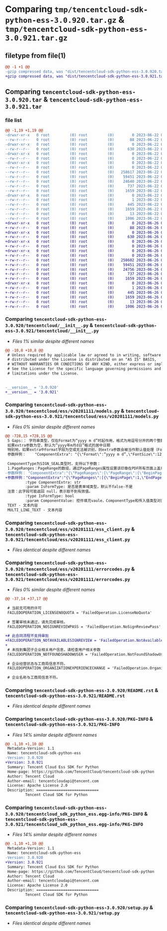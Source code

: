 # Comparing `tmp/tencentcloud-sdk-python-ess-3.0.920.tar.gz` & `tmp/tencentcloud-sdk-python-ess-3.0.921.tar.gz`

## filetype from file(1)

```diff
@@ -1 +1 @@
-gzip compressed data, was "dist/tencentcloud-sdk-python-ess-3.0.920.tar", last modified: Thu Jun 22 00:23:49 2023, max compression
+gzip compressed data, was "dist/tencentcloud-sdk-python-ess-3.0.921.tar", last modified: Mon Jun 26 00:24:10 2023, max compression
```

## Comparing `tencentcloud-sdk-python-ess-3.0.920.tar` & `tencentcloud-sdk-python-ess-3.0.921.tar`

### file list

```diff
@@ -1,19 +1,19 @@
-drwxr-xr-x   0 root         (0) root         (0)        0 2023-06-22 00:23:49.000000 tencentcloud-sdk-python-ess-3.0.920/
--rw-r--r--   0 root         (0) root         (0)       88 2023-06-22 00:23:49.000000 tencentcloud-sdk-python-ess-3.0.920/setup.cfg
-drwxr-xr-x   0 root         (0) root         (0)        0 2023-06-22 00:23:49.000000 tencentcloud-sdk-python-ess-3.0.920/tencentcloud/
--rw-r--r--   0 root         (0) root         (0)      630 2023-06-22 00:23:49.000000 tencentcloud-sdk-python-ess-3.0.920/tencentcloud/__init__.py
-drwxr-xr-x   0 root         (0) root         (0)        0 2023-06-22 00:23:49.000000 tencentcloud-sdk-python-ess-3.0.920/tencentcloud/ess/
--rw-r--r--   0 root         (0) root         (0)        0 2023-06-22 00:23:49.000000 tencentcloud-sdk-python-ess-3.0.920/tencentcloud/ess/__init__.py
-drwxr-xr-x   0 root         (0) root         (0)        0 2023-06-22 00:23:49.000000 tencentcloud-sdk-python-ess-3.0.920/tencentcloud/ess/v20201111/
--rw-r--r--   0 root         (0) root         (0)        0 2023-06-22 00:23:49.000000 tencentcloud-sdk-python-ess-3.0.920/tencentcloud/ess/v20201111/__init__.py
--rw-r--r--   0 root         (0) root         (0)   258617 2023-06-22 00:23:49.000000 tencentcloud-sdk-python-ess-3.0.920/tencentcloud/ess/v20201111/models.py
--rw-r--r--   0 root         (0) root         (0)    59451 2023-06-22 00:23:49.000000 tencentcloud-sdk-python-ess-3.0.920/tencentcloud/ess/v20201111/ess_client.py
--rw-r--r--   0 root         (0) root         (0)    24640 2023-06-22 00:23:49.000000 tencentcloud-sdk-python-ess-3.0.920/tencentcloud/ess/v20201111/errorcodes.py
--rw-r--r--   0 root         (0) root         (0)      737 2023-06-22 00:23:49.000000 tencentcloud-sdk-python-ess-3.0.920/README.rst
--rw-r--r--   0 root         (0) root         (0)     1659 2023-06-22 00:23:49.000000 tencentcloud-sdk-python-ess-3.0.920/PKG-INFO
-drwxr-xr-x   0 root         (0) root         (0)        0 2023-06-22 00:23:49.000000 tencentcloud-sdk-python-ess-3.0.920/tencentcloud_sdk_python_ess.egg-info/
--rw-r--r--   0 root         (0) root         (0)        1 2023-06-22 00:23:49.000000 tencentcloud-sdk-python-ess-3.0.920/tencentcloud_sdk_python_ess.egg-info/dependency_links.txt
--rw-r--r--   0 root         (0) root         (0)      445 2023-06-22 00:23:49.000000 tencentcloud-sdk-python-ess-3.0.920/tencentcloud_sdk_python_ess.egg-info/SOURCES.txt
--rw-r--r--   0 root         (0) root         (0)     1659 2023-06-22 00:23:49.000000 tencentcloud-sdk-python-ess-3.0.920/tencentcloud_sdk_python_ess.egg-info/PKG-INFO
--rw-r--r--   0 root         (0) root         (0)       13 2023-06-22 00:23:49.000000 tencentcloud-sdk-python-ess-3.0.920/tencentcloud_sdk_python_ess.egg-info/top_level.txt
--rw-r--r--   0 root         (0) root         (0)     1006 2023-06-22 00:23:49.000000 tencentcloud-sdk-python-ess-3.0.920/setup.py
+drwxr-xr-x   0 root         (0) root         (0)        0 2023-06-26 00:24:10.000000 tencentcloud-sdk-python-ess-3.0.921/
+-rw-r--r--   0 root         (0) root         (0)       88 2023-06-26 00:24:10.000000 tencentcloud-sdk-python-ess-3.0.921/setup.cfg
+drwxr-xr-x   0 root         (0) root         (0)        0 2023-06-26 00:24:10.000000 tencentcloud-sdk-python-ess-3.0.921/tencentcloud/
+-rw-r--r--   0 root         (0) root         (0)      630 2023-06-26 00:24:10.000000 tencentcloud-sdk-python-ess-3.0.921/tencentcloud/__init__.py
+drwxr-xr-x   0 root         (0) root         (0)        0 2023-06-26 00:24:10.000000 tencentcloud-sdk-python-ess-3.0.921/tencentcloud/ess/
+-rw-r--r--   0 root         (0) root         (0)        0 2023-06-26 00:24:10.000000 tencentcloud-sdk-python-ess-3.0.921/tencentcloud/ess/__init__.py
+drwxr-xr-x   0 root         (0) root         (0)        0 2023-06-26 00:24:10.000000 tencentcloud-sdk-python-ess-3.0.921/tencentcloud/ess/v20201111/
+-rw-r--r--   0 root         (0) root         (0)        0 2023-06-26 00:24:10.000000 tencentcloud-sdk-python-ess-3.0.921/tencentcloud/ess/v20201111/__init__.py
+-rw-r--r--   0 root         (0) root         (0)   258602 2023-06-26 00:24:10.000000 tencentcloud-sdk-python-ess-3.0.921/tencentcloud/ess/v20201111/models.py
+-rw-r--r--   0 root         (0) root         (0)    59451 2023-06-26 00:24:10.000000 tencentcloud-sdk-python-ess-3.0.921/tencentcloud/ess/v20201111/ess_client.py
+-rw-r--r--   0 root         (0) root         (0)    24756 2023-06-26 00:24:10.000000 tencentcloud-sdk-python-ess-3.0.921/tencentcloud/ess/v20201111/errorcodes.py
+-rw-r--r--   0 root         (0) root         (0)      737 2023-06-26 00:24:10.000000 tencentcloud-sdk-python-ess-3.0.921/README.rst
+-rw-r--r--   0 root         (0) root         (0)     1659 2023-06-26 00:24:10.000000 tencentcloud-sdk-python-ess-3.0.921/PKG-INFO
+drwxr-xr-x   0 root         (0) root         (0)        0 2023-06-26 00:24:10.000000 tencentcloud-sdk-python-ess-3.0.921/tencentcloud_sdk_python_ess.egg-info/
+-rw-r--r--   0 root         (0) root         (0)        1 2023-06-26 00:24:10.000000 tencentcloud-sdk-python-ess-3.0.921/tencentcloud_sdk_python_ess.egg-info/dependency_links.txt
+-rw-r--r--   0 root         (0) root         (0)      445 2023-06-26 00:24:10.000000 tencentcloud-sdk-python-ess-3.0.921/tencentcloud_sdk_python_ess.egg-info/SOURCES.txt
+-rw-r--r--   0 root         (0) root         (0)     1659 2023-06-26 00:24:10.000000 tencentcloud-sdk-python-ess-3.0.921/tencentcloud_sdk_python_ess.egg-info/PKG-INFO
+-rw-r--r--   0 root         (0) root         (0)       13 2023-06-26 00:24:10.000000 tencentcloud-sdk-python-ess-3.0.921/tencentcloud_sdk_python_ess.egg-info/top_level.txt
+-rw-r--r--   0 root         (0) root         (0)     1006 2023-06-26 00:24:10.000000 tencentcloud-sdk-python-ess-3.0.921/setup.py
```

### Comparing `tencentcloud-sdk-python-ess-3.0.920/tencentcloud/__init__.py` & `tencentcloud-sdk-python-ess-3.0.921/tencentcloud/__init__.py`

 * *Files 1% similar despite different names*

```diff
@@ -10,8 +10,8 @@
 # Unless required by applicable law or agreed to in writing, software
 # distributed under the License is distributed on an "AS IS" BASIS,
 # WITHOUT WARRANTIES OR CONDITIONS OF ANY KIND, either express or implied.
 # See the License for the specific language governing permissions and
 # limitations under the License.
 
 
-__version__ = '3.0.920'
+__version__ = '3.0.921'
```

### Comparing `tencentcloud-sdk-python-ess-3.0.920/tencentcloud/ess/v20201111/models.py` & `tencentcloud-sdk-python-ess-3.0.921/tencentcloud/ess/v20201111/models.py`

 * *Files 0% similar despite different names*

```diff
@@ -728,15 +728,15 @@
 5 Gaps:： 字符串类型，仅在Format为“yyyy m d”时起作用，格式为用逗号分开的两个整数，例如”2,2”，两个数字分别是日期格式的前后两个空隙中的空格个数
 如果extra参数为空，默认为”yyyy年m月d日”格式的居中日期
 特别地，如果extra中Format字段为空或无法被识别，则extra参数会被当作默认值处理（Font，FontSize，Gaps和FontAlign都不会起效）
 参数样例：    "ComponentExtra": "{\"Format\":“yyyy m d”,\"FontSize\":12,\"Gaps\":\"2,2\", \"FontAlign\":\"Right\"}"
 
 ComponentType为SIGN_SEAL类型时，支持以下参数：
 1.PageRanges：PageRange的数组，通过PageRanges属性设置该印章在PDF所有页面上盖章（适用于标书在所有页面盖章的情况）
-参数样例： "ComponentExtra":"{\"PageRanges\":[\"PageRange\":{\"BeginPage\":1,\"EndPage\":-1}]}"
+参数样例："ComponentExtra":"{\"PageRanges\":[{\"BeginPage\":1,\"EndPage\":-1}]}"
         :type ComponentExtra: str
         :param IsFormType: 是否是表单域类型，默认不false-不是
 注意：此字段可能返回 null，表示取不到有效值。
         :type IsFormType: bool
         :param ComponentValue: 控件填充vaule，ComponentType和传入值类型对应关系：
 TEXT - 文本内容
 MULTI_LINE_TEXT - 文本内容
```

### Comparing `tencentcloud-sdk-python-ess-3.0.920/tencentcloud/ess/v20201111/ess_client.py` & `tencentcloud-sdk-python-ess-3.0.921/tencentcloud/ess/v20201111/ess_client.py`

 * *Files identical despite different names*

### Comparing `tencentcloud-sdk-python-ess-3.0.920/tencentcloud/ess/v20201111/errorcodes.py` & `tencentcloud-sdk-python-ess-3.0.921/tencentcloud/ess/v20201111/errorcodes.py`

 * *Files 0% similar despite different names*

```diff
@@ -37,14 +37,17 @@
 
 # 当前无可用的许可
 FAILEDOPERATION_LICENSENOQUOTA = 'FailedOperation.LicenseNoQuota'
 
 # 签署审核未通过，请先完成审核。
 FAILEDOPERATION_NOSIGNREVIEWPASS = 'FailedOperation.NoSignReviewPass'
 
+# 此合同流程不支持审批
+FAILEDOPERATION_NOTAVAILABLESIGNREVIEW = 'FailedOperation.NotAvailableSignReview'
+
 # 未找到集团子企业相关用户信息，请检查用户相关参数
 FAILEDOPERATION_NOTFOUNDSHADOWUSER = 'FailedOperation.NotFoundShadowUser'
 
 # 企业经营状态与工商局信息不符。
 FAILEDOPERATION_ORGANIZATIONEXPERIENCECHANGE = 'FailedOperation.OrganizationExperienceChange'
 
 # 企业名称与工商局信息不符。
```

### Comparing `tencentcloud-sdk-python-ess-3.0.920/README.rst` & `tencentcloud-sdk-python-ess-3.0.921/README.rst`

 * *Files identical despite different names*

### Comparing `tencentcloud-sdk-python-ess-3.0.920/PKG-INFO` & `tencentcloud-sdk-python-ess-3.0.921/PKG-INFO`

 * *Files 14% similar despite different names*

```diff
@@ -1,10 +1,10 @@
 Metadata-Version: 1.1
 Name: tencentcloud-sdk-python-ess
-Version: 3.0.920
+Version: 3.0.921
 Summary: Tencent Cloud Ess SDK for Python
 Home-page: https://github.com/TencentCloud/tencentcloud-sdk-python
 Author: Tencent Cloud
 Author-email: tencentcloudapi@tencent.com
 License: Apache License 2.0
 Description: ============================
         Tencent Cloud SDK for Python
```

### Comparing `tencentcloud-sdk-python-ess-3.0.920/tencentcloud_sdk_python_ess.egg-info/PKG-INFO` & `tencentcloud-sdk-python-ess-3.0.921/tencentcloud_sdk_python_ess.egg-info/PKG-INFO`

 * *Files 14% similar despite different names*

```diff
@@ -1,10 +1,10 @@
 Metadata-Version: 1.1
 Name: tencentcloud-sdk-python-ess
-Version: 3.0.920
+Version: 3.0.921
 Summary: Tencent Cloud Ess SDK for Python
 Home-page: https://github.com/TencentCloud/tencentcloud-sdk-python
 Author: Tencent Cloud
 Author-email: tencentcloudapi@tencent.com
 License: Apache License 2.0
 Description: ============================
         Tencent Cloud SDK for Python
```

### Comparing `tencentcloud-sdk-python-ess-3.0.920/setup.py` & `tencentcloud-sdk-python-ess-3.0.921/setup.py`

 * *Files identical despite different names*

